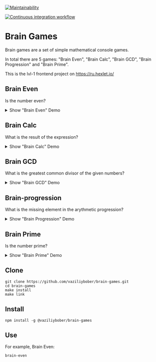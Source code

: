[![Maintainability](https://api.codeclimate.com/v1/badges/8dfd869b22b2f2066761/maintainability)](https://codeclimate.com/github/vaziliybober/brain-games/maintainability)

[![Continuous integration workflow](https://github.com/vaziliybober/brain-games/workflows/Continuous%20integration%20workflow/badge.svg)](https://github.com/vaziliybober/brain-games/actions)

# Brain Games

Brain games are a set of simple mathematical console games.

In total there are 5 games: "Brain Even", "Brain Calc", "Brain GCD", "Brain Progression" and "Brain Prime".

This is the lvl-1 frontend project on https://ru.hexlet.io/

## Brain Even

Is the number even?

<details><summary>Show "Brain Even" Demo</summary>
<a href="https://asciinema.org/a/358977" target="_blank"><img src="https://asciinema.org/a/358977.svg" /></a>
</details>

## Brain Calc

What is the result of the expression?

<details><summary>Show "Brain Calc" Demo</summary>
<a href="https://asciinema.org/a/358980" target="_blank"><img src="https://asciinema.org/a/358980.svg" /></a>
</details>

## Brain GCD

What is the greatest common divisor of the given numbers?

<details><summary>Show "Brain GCD" Demo</summary>
<a href="https://asciinema.org/a/358981" target="_blank"><img src="https://asciinema.org/a/358981.svg" /></a>
</details>

## Brain-progression

What is the missing element in the arythmetic progression?

<details><summary>Show "Brain Progression" Demo</summary>
<a href="https://asciinema.org/a/358982" target="_blank"><img src="https://asciinema.org/a/358982.svg" /></a>
</details>

## Brain Prime

Is the number prime?

<details><summary>Show "Brain Prime" Demo</summary>
<a href="https://asciinema.org/a/358983" target="_blank"><img src="https://asciinema.org/a/358983.svg" /></a>
</details>

## Clone

	git clone https://github.com/vaziliybober/brain-games.git
	cd brain-games
	make install
	make link

## Install

	npm install -g @vaziliybober/brain-games

## Use

For example, Brain Even:

	brain-even
